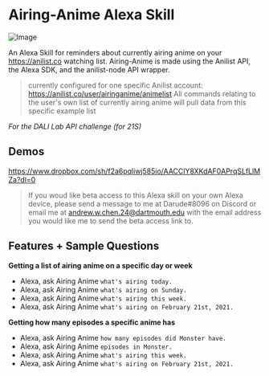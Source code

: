 # Airing-Anime Alexa Skill

![Image](https://i.imgur.com/xvZIaan.png)

An Alexa Skill for reminders about currently airing anime on your https://anilist.co watching list. Airing-Anime is made using the Anilist API, the Alexa SDK, and the anilist-node API wrapper.

>currently configured for one specific Anilist account: https://anilist.co/user/airinganime/animelist
>All commands relating to the user's own list of currently airing anime will pull data from this specific example list

*For the DALI Lab API challenge (for 21S)*

## Demos
https://www.dropbox.com/sh/f2a6pqliwj585io/AACClY8XKdAF0APrqSLfLlMZa?dl=0

> If you woud like beta access to this Alexa skill on your own Alexa device, please send a message to me at Darude#8096 on Discord or email me at andrew.w.chen.24@dartmouth.edu with the email address you would like me to send the beta access link to.

## Features + Sample Questions

**Getting a list of airing anime on a specific day or week**
* Alexa, ask Airing Anime `what's airing today.`
* Alexa, ask Airing Anime `what's airing on Sunday.`
* Alexa, ask Airing Anime `what's airing this week.`
* Alexa, ask Airing Anime `what's airing on February 21st, 2021.`

**Getting how many episodes a specific anime has**
* Alexa, ask Airing Anime `how many episodes did Monster have.`
* Alexa, ask Airing Anime `episodes in Monster.`
* Alexa, ask Airing Anime `what's airing this week.`
* Alexa, ask Airing Anime `what's airing on February 21st, 2021.`

